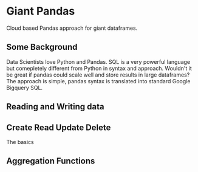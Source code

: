 # Giant Pandas
Cloud based Pandas approach for giant dataframes.



## Some Background
Data Scientists love Python and Pandas. SQL is a very powerful language but comepletely different from Python in syntax and approach. Wouldn't it be great if pandas could scale well and store results in large dataframes? The approach is simple, pandas syntax is translated into standard Google Bigquery SQL. 

## Reading and Writing data

## Create Read Update Delete
The basics

## Aggregation Functions


